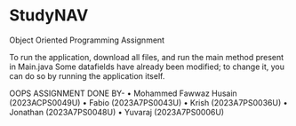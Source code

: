 # StudyNAV
Object Oriented Programming Assignment

To run the application, download all files, and run the main method present in Main.java
Some datafields have already been modified; to change it, you can do so by running the application itself.

OOPS ASSIGNMENT DONE BY- 
•	Mohammed Fawwaz Husain (2023ACPS0049U)
•	Fabio (2023A7PS0043U)
•	Krish (2023A7PS0036U)
•	Jonathan (2023A7PS0048U)
•	Yuvaraj (2023A7PS0006U)

